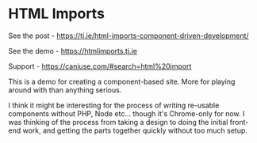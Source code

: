 # HTML Imports

See the post - https://tj.ie/html-imports-component-driven-development/

See the demo - https://htmlimports.tj.ie

Support - https://caniuse.com/#search=html%20import

This is a demo for creating a component-based site. More for playing around with than anything serious.

I think it might be interesting for the process of writing re-usable components without PHP, Node etc... though it's Chrome-only for now. I was thinking of the process from taking a design to doing the initial front-end work, and getting the parts together quickly without too much setup.